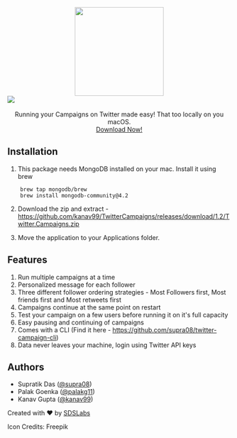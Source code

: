 
<p align="center">
  <img src="https://i.imgur.com/fS66PY2.png" height="200px">
  <img src="https://i.imgur.com/G4YUrdG.gif" style="display: block;margin: auto;"><br />
  Running your Campaigns on Twitter made easy! That too locally on you macOS.<br />
  <a href="https://github.com/kanav99/TwitterCampaigns/releases/download/1.2/Twitter.Campaigns.zip"> Download Now! </a>
</p>

## Installation

1. This package needs MongoDB installed on your mac. Install it using brew

```
    brew tap mongodb/brew
    brew install mongodb-community@4.2
```

2. Download the zip and extract - https://github.com/kanav99/TwitterCampaigns/releases/download/1.2/Twitter.Campaigns.zip

3. Move the application to your Applications folder.

## Features

1. Run multiple campaigns at a time
2. Personalized message for each follower
3. Three different follower ordering strategies - Most Followers first, Most friends first and Most retweets first
4. Campaigns continue at the same point on restart
5. Test your campaign on a few users before running it on it's full capacity
6. Easy pausing and continuing of campaigns
7. Comes with a CLI (Find it here - https://github.com/supra08/twitter-campaign-cli)
8. Data never leaves your machine, login using Twitter API keys

## Authors

* Supratik Das ([@supra08](https://github.com/supra08))  
* Palak Goenka ([@palakg11](https://github.com/palakg11))  
* Kanav Gupta ([@kanav99](https://github.com/kanav99))

Created with :heart: by [SDSLabs](https://sdslabs.co)

Icon Credits: Freepik
